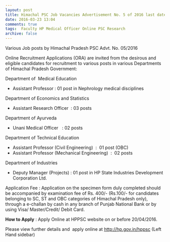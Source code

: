 ```yaml
---
layout: post
title: Himachal PSC Job Vacancies Advertisement No. 5 of 2016 last date 20th April-2016   
date: 2016-03-23 13:04
comments: true
tags:  Faculty HP Medical Officer Online PSC Research 
archive: false
---
```

Various Job posts by Himachal Pradesh PSC Advt. No. 05/2016

Online Recruitment Applications (ORA) are invited from the desirous and eligible candidates for recruitment to various posts in various Departments of Himachal Pradesh Government:

Department of  Medical Education

- Assistant Professor : 01 post in Nephrology medical disciplines

Department of Economics and Statistics 

- Assistant Research Officer  : 03 posts

Department of Ayurveda 

- Unani Medical Officer   : 02 posts  

Department of Technical Education  

- Assistant Professor (Civil Engineering)  :  01 post (OBC) 
- Assistant Professor (Mechanical Engineering)  :  02 posts   

Department of Industries     

- Deputy Manager (Projects) : 01 post in HP State Industries Development Corporation Ltd.  







Application Fee : Application on the specimen form duly completed should be accompanied by examination fee of Rs. 400/- (Rs.100/- for candidates belonging to SC, ST and OBC categories of Himachal Pradesh only), through a e-challan by cash in any branch of Punjab National Bank or by using Visa/ Master/Credit/ Debit Card.

**How to Apply** : Apply Online at HPPSC website on or before 20/04/2016.

Please view further details and  apply online at <http://hp.gov.in/hppsc> (Left Hand sidebar)




